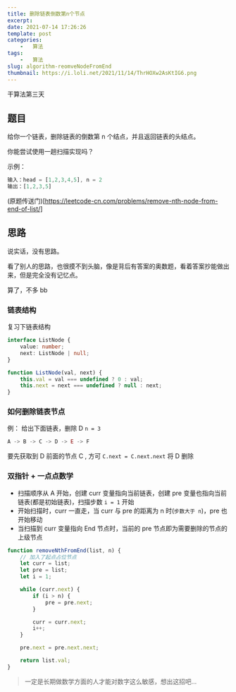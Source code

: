 ```yaml
---
title: 删除链表倒数第n个节点
excerpt: 
date: 2021-07-14 17:26:26
template: post
categories:
	-	算法
tags: 
	-	算法
slug: algorithm-reomveNodeFromEnd
thumbnail: https://i.loli.net/2021/11/14/ThrHOXw2AsKtIG6.png
---
```


干算法第三天

<!-- more -->

## 题目

给你一个链表，删除链表的倒数第 n 个结点，并且返回链表的头结点。

你能尝试使用一趟扫描实现吗？

示例：

```js
输入：head = [1,2,3,4,5], n = 2
输出：[1,2,3,5]
```

(原题传送门)[https://leetcode-cn.com/problems/remove-nth-node-from-end-of-list/]

## 思路

说实话，没有思路。

看了别人的思路，也很摸不到头脑，像是背后有答案的奥数题，看着答案抄能做出来，但是完全没有记忆点。

算了，不多 bb

### 链表结构

复习下链表结构

```ts
interface ListNode {
	value: number;
	next: ListNode | null;
}
```

```js
function ListNode(val, next) {
	this.val = val === undefined ? 0 : val;
	this.next = next === undefined ? null : next;
}
```

### 如何删除链表节点

例： 给出下面链表，删除 D `n = 3`

```js
A -> B -> C -> D -> E -> F
```

要先获取到 D 前面的节点 C , 方可 `C.next = C.next.next` 将 D 删除

### 双指针 + 一点点数学

- 扫描顺序从 A 开始，创建 curr 变量指向当前链表，创建 pre 变量也指向当前链表(都是初始链表)，扫描步数 `i = 1` 开始
- 开始扫描时，curr 一直走，当 curr 与 pre 的距离为 n 时(`步数大于 n`)，pre 也开始移动
- 当扫描到 curr 变量指向 End 节点时，当前的 pre 节点即为需要删除的节点的上级节点

```js
function removeNthFromEnd(list, n) {
	// 加入了起点占位节点
	let curr = list;
	let pre = list;
	let i = 1;

	while (curr.next) {
		if (i > n) {
			pre = pre.next;
		}

		curr = curr.next;
		i++;
	}

	pre.next = pre.next.next;

	return list.val;
}
```

> 一定是长期做数学方面的人才能对数字这么敏感，想出这招吧...
